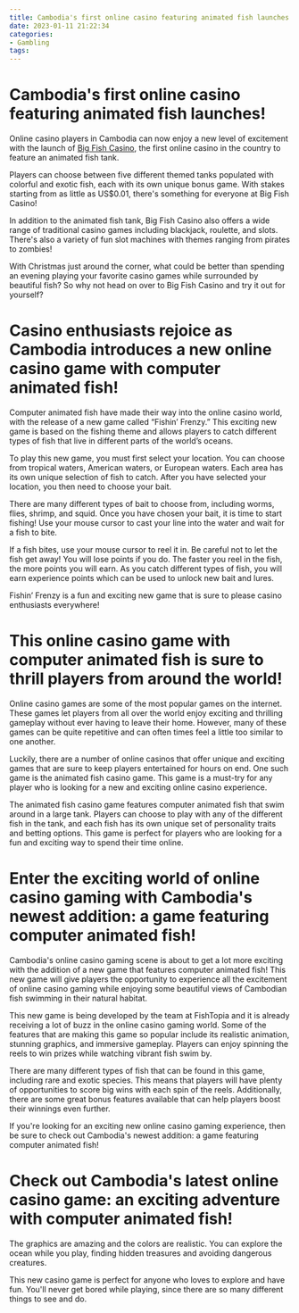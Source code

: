 ```yaml
---
title: Cambodia's first online casino featuring animated fish launches!
date: 2023-01-11 21:22:34
categories:
- Gambling
tags:
---
```



#  Cambodia's first online casino featuring animated fish launches!

Online casino players in Cambodia can now enjoy a new level of excitement with the launch of [Big Fish Casino](https://www.bigfishcasino.com/), the first online casino in the country to feature an animated fish tank.

Players can choose between five different themed tanks populated with colorful and exotic fish, each with its own unique bonus game. With stakes starting from as little as US$0.01, there's something for everyone at Big Fish Casino!

In addition to the animated fish tank, Big Fish Casino also offers a wide range of traditional casino games including blackjack, roulette, and slots. There's also a variety of fun slot machines with themes ranging from pirates to zombies!

With Christmas just around the corner, what could be better than spending an evening playing your favorite casino games while surrounded by beautiful fish? So why not head on over to Big Fish Casino and try it out for yourself?

#  Casino enthusiasts rejoice as Cambodia introduces a new online casino game with computer animated fish!

Computer animated fish have made their way into the online casino world, with the release of a new game called “Fishin’ Frenzy.” This exciting new game is based on the fishing theme and allows players to catch different types of fish that live in different parts of the world’s oceans.

To play this new game, you must first select your location. You can choose from tropical waters, American waters, or European waters. Each area has its own unique selection of fish to catch. After you have selected your location, you then need to choose your bait.

There are many different types of bait to choose from, including worms, flies, shrimp, and squid. Once you have chosen your bait, it is time to start fishing! Use your mouse cursor to cast your line into the water and wait for a fish to bite.

If a fish bites, use your mouse cursor to reel it in. Be careful not to let the fish get away! You will lose points if you do. The faster you reel in the fish, the more points you will earn. As you catch different types of fish, you will earn experience points which can be used to unlock new bait and lures.

Fishin’ Frenzy is a fun and exciting new game that is sure to please casino enthusiasts everywhere!

#  This online casino game with computer animated fish is sure to thrill players from around the world!

Online casino games are some of the most popular games on the internet. These games let players from all over the world enjoy exciting and thrilling gameplay without ever having to leave their home. However, many of these games can be quite repetitive and can often times feel a little too similar to one another.

Luckily, there are a number of online casinos that offer unique and exciting games that are sure to keep players entertained for hours on end. One such game is the animated fish casino game. This game is a must-try for any player who is looking for a new and exciting online casino experience.

The animated fish casino game features computer animated fish that swim around in a large tank. Players can choose to play with any of the different fish in the tank, and each fish has its own unique set of personality traits and betting options. This game is perfect for players who are looking for a fun and exciting way to spend their time online.

#  Enter the exciting world of online casino gaming with Cambodia's newest addition: a game featuring computer animated fish!

Cambodia's online casino gaming scene is about to get a lot more exciting with the addition of a new game that features computer animated fish! This new game will give players the opportunity to experience all the excitement of online casino gaming while enjoying some beautiful views of Cambodian fish swimming in their natural habitat.

This new game is being developed by the team at FishTopia and it is already receiving a lot of buzz in the online casino gaming world. Some of the features that are making this game so popular include its realistic animation, stunning graphics, and immersive gameplay. Players can enjoy spinning the reels to win prizes while watching vibrant fish swim by.

There are many different types of fish that can be found in this game, including rare and exotic species. This means that players will have plenty of opportunities to score big wins with each spin of the reels. Additionally, there are some great bonus features available that can help players boost their winnings even further.

If you're looking for an exciting new online casino gaming experience, then be sure to check out Cambodia's newest addition: a game featuring computer animated fish!

#  Check out Cambodia's latest online casino game: an exciting adventure with computer animated fish!

The graphics are amazing and the colors are realistic. You can explore the ocean while you play, finding hidden treasures and avoiding dangerous creatures.

This new casino game is perfect for anyone who loves to explore and have fun. You'll never get bored while playing, since there are so many different things to see and do.